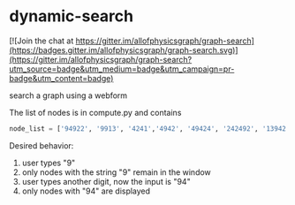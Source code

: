 # dynamic-search

[![Join the chat at https://gitter.im/allofphysicsgraph/graph-search](https://badges.gitter.im/allofphysicsgraph/graph-search.svg)](https://gitter.im/allofphysicsgraph/graph-search?utm_source=badge&utm_medium=badge&utm_campaign=pr-badge&utm_content=badge)

search a graph using a webform

The list of nodes is in compute.py and contains

```python
node_list = ['94922', '9913', '4241','4942', '49424', '242492', '13942']
```

Desired behavior:
1. user types "9"
1. only nodes with the string "9" remain in the window
1. user types another digit, now the input is "94"
1. only nodes with "94" are displayed
